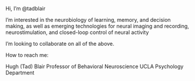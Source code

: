 Hi, I’m @tadblair

I’m interested in the neurobiology of learning, memory, and decision making, as well as emerging technologies for neural imaging and recording, neurostimulation, and closed-loop control of neural activity
     
I’m looking to collaborate on all of the above.

How to reach me:

Hugh (Tad) Blair
Professor of Behavioral Neuroscience
UCLA Psychology Department

<!---
tadblair/tadblair is a ✨ special ✨ repository because its `README.md` (this file) appears on your GitHub profile.
You can click the Preview link to take a look at your changes.
--->
